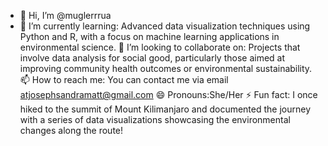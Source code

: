 - 👋 Hi, I’m @muglerrrua
- 👀 I’m currently learning: Advanced data visualization techniques using Python and R, with a focus on machine learning applications in environmental science.
💞️ I’m looking to collaborate on: Projects that involve data analysis for social good, particularly those aimed at improving community health outcomes or environmental sustainability.
📫 How to reach me: You can contact me via email atjosephsandramatt@gmail.com
😄 Pronouns:She/Her 
⚡ Fun fact: I once hiked to the summit of Mount Kilimanjaro and documented the journey with a series of data visualizations showcasing the environmental changes along the route!
<!---
muglerrrua/muglerrrua is a ✨ special ✨ repository because its `README.md` (this file) appears on your GitHub profile.
You can click the Preview link to take a look at your changes.
--->
